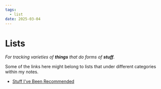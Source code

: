 ```yaml
---
tags:
  - list
date: 2025-03-04
---
```

# Lists
*For tracking varieties of **things** that do forms of **stuff**.*

Some of the links here might belong to lists that under different categories within my notes.

- [Stuff I've Been Recommended](Stuff%20I've%20Been%20Recommended.md)